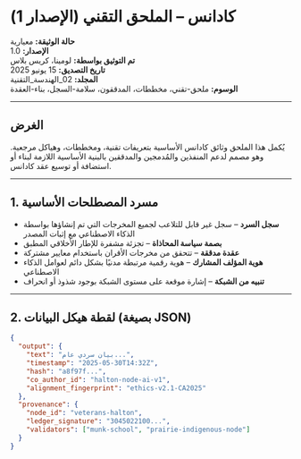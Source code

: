 # كادانس – الملحق التقني (الإصدار 1)

**حالة الوثيقة:** معيارية  
**الإصدار:** 1.0  
**تم التوثيق بواسطة:** لومينا، كريس بلاس  
**تاريخ التصديق:** 15 يونيو 2025  
**المجلد:** 02_الهندسة_التقنية  
**الوسوم:** ملحق-تقني، مخططات، المدققون، سلامة-السجل، بناء-العقدة  

---

## الغرض

يُكمل هذا الملحق وثائق كادانس الأساسية بتعريفات تقنية، ومخططات، وهياكل مرجعية. وهو مصمم لدعم المنفذين والمُدمجين والمدققين بالبنية الأساسية اللازمة لبناء أو استضافة أو توسيع عقد كادانس.

---

## 1. مسرد المصطلحات الأساسية

- **سجل السرد** – سجل غير قابل للتلاعب لجميع المخرجات التي تم إنشاؤها بواسطة الذكاء الاصطناعي مع إثبات المصدر  
- **بصمة سياسة المحاذاة** – تجزئة مشفرة للإطار الأخلاقي المطبق  
- **عقدة مدققة** – تتحقق من مخرجات الأقران باستخدام معايير مشتركة  
- **هوية المؤلف المشارك** – هوية رقمية مرتبطة مدنيًا بشكل دائم لعوامل الذكاء الاصطناعي  
- **تنبيه من الشبكة** – إشارة موقعة على مستوى الشبكة بوجود شذوذ أو انحراف  

---

## 2. لقطة هيكل البيانات (بصيغة JSON)

```json
{
  "output": {
    "text": "بيان سردي عام...",
    "timestamp": "2025-05-30T14:32Z",
    "hash": "a8f97f...",
    "co_author_id": "halton-node-ai-v1",
    "alignment_fingerprint": "ethics-v2.1-CA2025"
  },
  "provenance": {
    "node_id": "veterans-halton",
    "ledger_signature": "3045022100...",
    "validators": ["munk-school", "prairie-indigenous-node"]
  }
}
```
